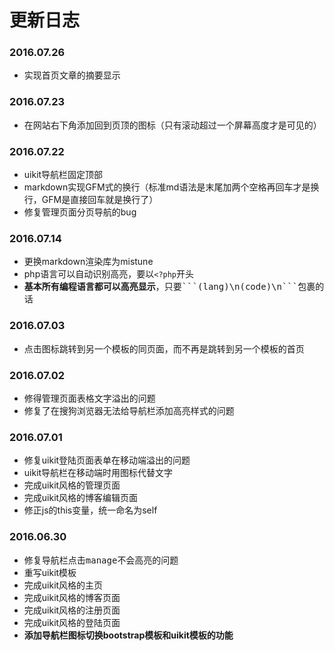 # 更新日志
### 2016.07.26
- 实现首页文章的摘要显示

### 2016.07.23
- 在网站右下角添加回到页顶的图标（只有滚动超过一个屏幕高度才是可见的）

### 2016.07.22
- uikit导航栏固定顶部
- markdown实现GFM式的换行（标准md语法是末尾加两个空格再回车才是换行，GFM是直接回车就是换行了）
- 修复管理页面分页导航的bug

### 2016.07.14
- 更换markdown渲染库为mistune
- php语言可以自动识别高亮，要以`<?php`开头
- **基本所有编程语言都可以高亮显示**，只要<kbd>\`\`\`(lang)\n(code)\n\`\`\`</kbd>包裹的话

### 2016.07.03
- 点击图标跳转到另一个模板的同页面，而不再是跳转到另一个模板的首页

### 2016.07.02
- 修得管理页面表格文字溢出的问题
- 修复了在搜狗浏览器无法给导航栏添加高亮样式的问题

### 2016.07.01
- 修复uikit登陆页面表单在移动端溢出的问题
- uikit导航栏在移动端时用图标代替文字
- 完成uikit风格的管理页面
- 完成uikit风格的博客编辑页面
- 修正js的this变量，统一命名为self

### 2016.06.30
- 修复导航栏点击<kbd>manage</kbd>不会高亮的问题
- 重写uikit模板
- 完成uikit风格的主页
- 完成uikit风格的博客页面
- 完成uikit风格的注册页面
- 完成uikit风格的登陆页面
- **添加导航栏图标切换bootstrap模板和uikit模板的功能**
